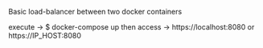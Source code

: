 Basic load-balancer between two docker containers

execute -> $ docker-compose up 
then access -> https://localhost:8080 or https://IP_HOST:8080
